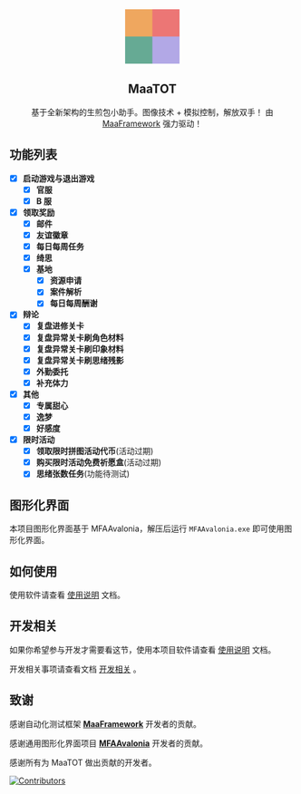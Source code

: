 <!-- markdownlint-disable MD007 MD033 MD041 -->
<div align="center">
  <img alt="LOGO" src="./logo.png" width="96" height="96" />

## MaaTOT

基于全新架构的生煎包小助手。图像技术 + 模拟控制，解放双手！
由 [MaaFramework](https://github.com/MaaXYZ/MaaFramework) 强力驱动！

</div>

## 功能列表

- [x] **启动游戏与退出游戏**
  - [x] **官服**
  - [x] **B 服**
- [x] **领取奖励**
  - [x] **邮件**
  - [x] **友谊徽章**
  - [x] **每日每周任务**
  - [x] **绮思**
  - [x] **基地**
    - [x] **资源申请**
    - [x] **案件解析**
    - [x] **每日每周酬谢**
- [x] **辩论**
  - [x] **复盘进修关卡**
  - [x] **复盘异常关卡刷角色材料**
  - [x] **复盘异常关卡刷印象材料**
  - [x] **复盘异常关卡刷思绪残影**
  - [x] **外勤委托**
  - [x] **补充体力**
- [x] **其他**
  - [x] **专属甜心**
  - [x] **逸梦**
  - [x] **好感度**
- [x] **限时活动**
  - [x] **领取限时拼图活动代币**(活动过期)
  - [x] **购买限时活动免费祈愿盒**(活动过期)
  - [x] **思绪张数任务**(功能待测试)

## 图形化界面

本项目图形化界面基于 MFAAvalonia，解压后运行 `MFAAvalonia.exe` 即可使用图形化界面。

## 如何使用

使用软件请查看 [使用说明](./docs/zh_cn/manual/使用说明.md) 文档。

## 开发相关

如果你希望参与开发才需要看这节，使用本项目软件请查看 [使用说明](./docs/zh_cn/manual/使用说明.md) 文档。

开发相关事项请查看文档 [开发相关](./docs/zh_cn/develop/开发相关.md) 。

## 致谢

感谢自动化测试框架 **[MaaFramework](https://github.com/MaaXYZ/MaaFramework)** 开发者的贡献。

感谢通用图形化界面项目 **[MFAAvalonia](https://github.com/SweetSmellFox/MFAAvalonia)** 开发者的贡献。

感谢所有为 MaaTOT 做出贡献的开发者。

[![Contributors](https://contrib.rocks/image?repo=Coxwtwo/MaaTOT&max=100)](https://github.com/Coxwtwo/MaaTOT/graphs/contributors)
